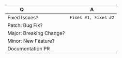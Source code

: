 | Q                        | A
| ------------------------ | ---
| Fixed Issues?            | `Fixes #1, Fixes #2` <!-- remove the (`) quotes to link the issues -->
| Patch: Bug Fix?          |
| Major: Breaking Change?  |
| Minor: New Feature?      |
| Documentation PR         | <!-- If so, add `[skip ci]` to your commit message to skip CI -->

<!-- Describe your changes below in as much detail as possible -->
